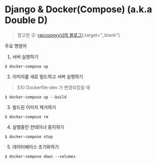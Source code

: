 # Django & Docker(Compose) (a.k.a Double D)

> 참고한 곳: [raccoonyy님의 블로그](http://raccoonyy.github.io/docker-usages-for-dev-environment-setup/){:target="_blank"}

주요 명령어

1. 서버 실행하기

```shell
$ docker-compose up
```

2. 이미지를 새로 빌드하고 서버 실행하기
> EX) Dockerfile-dev 가 변경되었을 때

```
$ docker-compose up --build
```

3. 빌드된 이미지 제거하기

```
$ docker-compose rm
```

4. 실행중인 컨테이너 중지하기

```
$ docker-compose stop
```

5. 데이터베이스 초기화하기

```
$ docker-compose down --volumes
```
